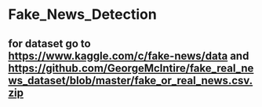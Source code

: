 # Fake_News_Detection
## for dataset go to https://www.kaggle.com/c/fake-news/data and https://github.com/GeorgeMcIntire/fake_real_news_dataset/blob/master/fake_or_real_news.csv.zip
